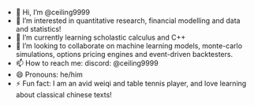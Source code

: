- 👋 Hi, I’m @ceiling9999
- 👀 I’m interested in quantitative research, financial modelling and data and statistics!
- 🌱 I’m currently learning scholastic calculus and C++
- 💞️ I’m looking to collaborate on machine learning models, monte-carlo simulations, options pricing engines and event-driven backtesters. 
- 📫 How to reach me: discord: @ceiling9999
- 😄 Pronouns: he/him
- ⚡ Fun fact: I am an avid weiqi and table tennis player, and love learning about classical chinese texts!

<!---
ceiling9999/ceiling9999 is a ✨ special ✨ repository because its `README.md` (this file) appears on your GitHub profile.
You can click the Preview link to take a look at your changes.
--->
